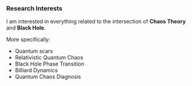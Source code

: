 ### **Research Interests**

I am interested in everything related to the intersection of **Chaos Theory** and **Black Hole**.

More specifically:

* Quantum scars
* Relativistic Quantum Chaos
* Black Hole Phase Transition
* Billiard Dynamics
* Quantum Chaos Diagnosis
